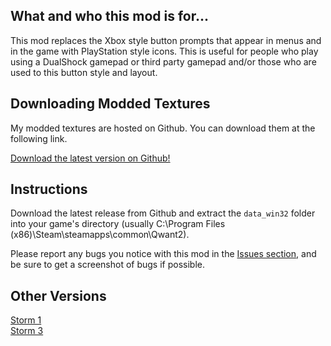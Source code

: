 ## What and who this mod is for...

This mod replaces the Xbox style button prompts that appear in menus and in the game with PlayStation style icons. This is useful for people who play using a DualShock gamepad or third party gamepad and/or those who are used to this button style and layout.

## Downloading Modded Textures

My modded textures are hosted on Github. You can download them at the following link.

[Download the latest version on Github!](https://github.com/AkikoKumagara/Naruto-STORM-2-PS-Icons/releases/latest)

## Instructions

Download the latest release from Github and extract the `data_win32` folder into your game's directory (usually C:\Program Files (x86)\Steam\steamapps\common\Qwant2).

Please report any bugs you notice with this mod in the [Issues section](https://github.com/AkikoKumagara/Naruto-STORM-2-PS-Icons/issues), and be sure to get a screenshot of bugs if possible.

## Other Versions

[Storm 1](https://github.com/AkikoKumagara/Naruto-STORM-1-PS-Icons)<br>
[Storm 3](https://github.com/AkikoKumagara/Naruto-STORM-3-PS-Icons)
